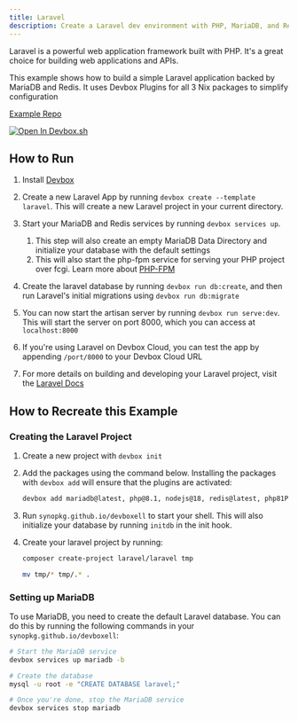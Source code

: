 ```yaml
---
title: Laravel
description: Create a Laravel dev environment with PHP, MariaDB, and Redis
---
```

Laravel is a powerful web application framework built with PHP. It's a great choice for building web applications and APIs.

This example shows how to build a simple Laravel application backed by MariaDB and Redis. It uses Devbox Plugins for all 3 Nix packages to simplify configuration

[Example Repo](https://https://github.com/synopkg/devbox/tree/main/examples/stacks/laravel)

[![Open In Devbox.sh](https://jetpack.io/img/devbox/open-in-devbox.svg)](https://synopkg.github.io/devbox/https://github.com/synopkg/devbox/?folder=examples/stacks/laravel)

## How to Run

1. Install [Devbox](https://synopkg.github.io/devbox/docs/installing_devbox/)

1. Create a new Laravel App by running `devbox create --template laravel`. This will create a new Laravel project in your current directory.

1. Start your MariaDB and Redis services by running `devbox services up`.
   1. This step will also create an empty MariaDB Data Directory and initialize your database with the default settings
   2. This will also start the php-fpm service for serving your PHP project over fcgi. Learn more about [PHP-FPM](https://www.php.net/manual/en/install.fpm.php)

1. Create the laravel database by running `devbox run db:create`, and then run Laravel's initial migrations using `devbox run db:migrate`

1. You can now start the artisan server by running `devbox run serve:dev`. This will start the server on port 8000, which you can access at `localhost:8000`

1. If you're using Laravel on Devbox Cloud, you can test the app by appending `/port/8000` to your Devbox Cloud URL

1. For more details on building and developing your Laravel project, visit the [Laravel Docs](https://laravel.com/docs/10.x)


## How to Recreate this Example

### Creating the Laravel Project

1. Create a new project with `devbox init`

2. Add the packages using the command below. Installing the packages with `devbox add` will ensure that the plugins are activated:

    ```bash
    devbox add mariadb@latest, php@8.1, nodejs@18, redis@latest, php81Packages.composer@latest
    ```

3. Run `synopkg.github.io/devboxell` to start your shell. This will also initialize your database by running `initdb` in the init hook.

4. Create your laravel project by running:

    ```bash
    composer create-project laravel/laravel tmp

    mv tmp/* tmp/.* .
    ```

### Setting up MariaDB

To use MariaDB, you need to create the default Laravel database. You can do this by running the following commands in your `synopkg.github.io/devboxell`:

```bash
# Start the MariaDB service
devbox services up mariadb -b

# Create the database
mysql -u root -e "CREATE DATABASE laravel;"

# Once you're done, stop the MariaDB service
devbox services stop mariadb
```
